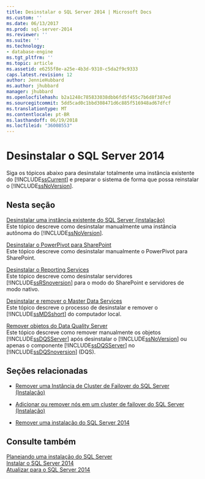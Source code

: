 ```yaml
---
title: Desinstalar o SQL Server 2014 | Microsoft Docs
ms.custom: ''
ms.date: 06/13/2017
ms.prod: sql-server-2014
ms.reviewer: ''
ms.suite: ''
ms.technology:
- database-engine
ms.tgt_pltfrm: ''
ms.topic: article
ms.assetid: e6255f8e-a25e-4b3d-9310-c5da2f9c9333
caps.latest.revision: 12
author: JennieHubbard
ms.author: jhubbard
manager: jhubbard
ms.openlocfilehash: b2a1248c785833038dbb6fd5f455c7b6d8f387ed
ms.sourcegitcommit: 5dd5cad0c1bbd308471d6c885f516948ad67dfcf
ms.translationtype: MT
ms.contentlocale: pt-BR
ms.lasthandoff: 06/19/2018
ms.locfileid: "36008553"
---
```

# <a name="uninstall-sql-server-2014"></a>Desinstalar o SQL Server 2014
  Siga os tópicos abaixo para desinstalar totalmente uma instância existente do [!INCLUDE[ssCurrent](../../includes/sscurrent-md.md)] e preparar o sistema de forma que possa reinstalar o [!INCLUDE[ssNoVersion](../../includes/ssnoversion-md.md)].  
  
## <a name="in-this-section"></a>Nesta seção  
 [Desinstalar uma instância existente do SQL Server &#40;instalação&#41;](uninstall-an-existing-instance-of-sql-server-setup.md)  
 Este tópico descreve como desinstalar manualmente uma instância autônoma do [!INCLUDE[ssNoVersion](../../includes/ssnoversion-md.md)].  
  
 [Desinstalar o PowerPivot para SharePoint](uninstall-power-pivot-for-sharepoint.md)  
 Este tópico descreve como desinstalar manualmente o PowerPivot para SharePoint.  
  
 [Desinstalar o Reporting Services](uninstall-reporting-services.md)  
 Este tópico descreve como desinstalar servidores [!INCLUDE[ssRSnoversion](../../includes/ssrsnoversion-md.md)] para o modo do SharePoint e servidores de modo nativo.  
  
 [Desinstalar e remover o Master Data Services](uninstall-and-remove-master-data-services.md)  
 Este tópico descreve o processo de desinstalar e remover o [!INCLUDE[ssMDSshort](../../includes/ssmdsshort-md.md)] do computador local.  
  
 [Remover objetos do Data Quality Server](remove-data-quality-server-objects.md)  
 Este tópico descreve como remover manualmente os objetos [!INCLUDE[ssDQSServer](../../includes/ssdqsserver-md.md)] após desinstalar o [!INCLUDE[ssNoVersion](../../includes/ssnoversion-md.md)] ou apenas o componente [!INCLUDE[ssDQSServer](../../includes/ssdqsserver-md.md)] no [!INCLUDE[ssDQSnoversion](../../includes/ssdqsnoversion-md.md)] (DQS).  
  
## <a name="related-sections"></a>Seções relacionadas  
  
-   [Remover uma Instância de Cluster de Failover do SQL Server &#40;Instalação&#41;](../failover-clusters/install/remove-a-sql-server-failover-cluster-instance-setup.md)  
  
-   [Adicionar ou remover nós em um cluster de failover do SQL Server &#40;Instalação&#41;](../failover-clusters/install/add-or-remove-nodes-in-a-sql-server-failover-cluster-setup.md)  
  
-   [Remover uma instalação do SQL Server 2014](../../database-engine/install-windows/repair-a-failed-sql-server-installation.md)  
  
## <a name="see-also"></a>Consulte também  
 [Planejando uma instalação do SQL Server](planning-a-sql-server-installation.md)   
 [Instalar o SQL Server 2014](../../database-engine/install-windows/install-sql-server.md)   
 [Atualizar para o SQL Server 2014](../../database-engine/install-windows/upgrade-sql-server.md)  
  
  